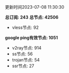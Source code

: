 更新时间2023-07-08 11:30:30

**总订阅: 243**
**总节点: 42506**
- vless节点: 92

**google ping有效节点: 1051**
- v2ray节点: 914
- ss节点: 56
- trojan节点: 54
- ssr节点: 27
